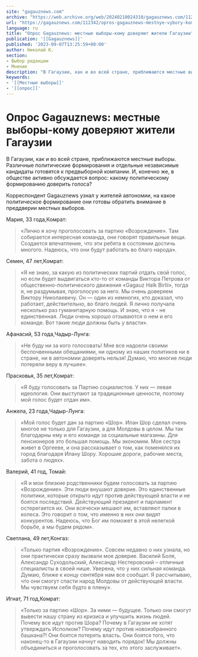 ```yaml
---
site: "gagauznews.com"
archive: "https://web.archive.org/web/20240210024310/gagauznews.com/112342/opros-gagauznews-mestnye-vybory-komu-doveryayut-zhiteli-gagauzii.html"
url: "https://gagauznews.com/112342/opros-gagauznews-mestnye-vybory-komu-doveryayut-zhiteli-gagauzii.html"
language: ru
title: "Опрос Gagauznews: местные выборы-кому доверяют жители Гагаузии"
publication: '[[Gagauznews]]'
published: '2023-09-07T13:25:59+00:00'
author: Николай К.
section:
- Выбор редакции
- Мнение
description: "В Гагаузии, как и во всей стране, приближаются местные выборы. Различные политические формирования и отдельные независимые кандидаты готовятся к предвыборной компании. И, конечно же, в обществе активно обсуждается вопрос: какому политическому формированию доверить голоса? Корреспондент Gagauznews узнал у жителей автономии, на какое политическое формирование они готовы обратить внимание в преддверии местных выборов. Мария, 33 года, Комрат: «Лично я хочу проголосовать за партию «Возрождение». Там собирается интересная команда, они говорят правильные вещи. Создается впечатление, что эти ребята в состоянии достичь многого. Надеюсь, что они будут работать во благо народа». Семен, 47 лет, Комрат: «Я не знаю, за какую из политических партий […]"
keywords:
- '[[Местные выборы]]'
- '[[опрос]]'
---
```


# Опрос Gagauznews: местные выборы-кому доверяют жители Гагаузии

В Гагаузии, как и во всей стране, приближаются местные выборы. Различные политические формирования и отдельные независимые кандидаты готовятся к предвыборной компании. И, конечно же, в обществе активно обсуждается вопрос: какому политическому формированию доверить голоса?

Корреспондент Gagauznews узнал у жителей автономии, на какое политическое формирование они готовы обратить внимание в преддверии местных выборов.

Мария, 33 года,Комрат:

> «Лично я хочу проголосовать за партию «Возрождение». Там собирается интересная команда, они говорят правильные вещи. Создается впечатление, что эти ребята в состоянии достичь многого. Надеюсь, что они будут работать во благо народа».

Семен, 47 лет,Комрат:

> «Я не знаю, за какую из политических партий отдать свой голос, но если будет выдвигаться кто-то от команды Виктора Петрова от общественно-политического движения «Gagauz Halk Birlii», тогда я, не раздумывая, проголосую за него. Мы очень доверяем Виктору Николаевичу. Он — один из немногих, кто доказал, что работает, действительно, во благо людей. Я лично получала несколько раз гуманитарную помощь. И знаю, что я ­- не единственная. Люди очень хорошо отзываются о нем и его команде. Вот такие люди должны быть у власти».

Афанасий, 53 года,Чадыр-Лунга:

> «Не буду ни за кого голосовать! Мне все надоели своими беспочвенными обещаниями, ни одному из наших политиков ни в стране, ни в автономии доверять нельзя! Думаю, что многие люди потеряли веру в лучшее».

Прасковья, 35 лет,Комрат:

> «Я буду голосовать за Партию социалистов. У них — левая идеология. Они выступают за традиционные ценности, поэтому мой голос будет отдан им».

Анжела, 23 года,Чадыр-Лунга:

> «Мой голос будет дан за партию «Шор». Илан Шор сделал очень многое не только для Гагаузии, а для Молдовы в целом. Мы так благодарны ему и его команде за социальные магазины. Для пенсионеров это большая помощь. Мы экономим. Моя сестра живет в Оргееве, и она рассказывает о том, как поменялся их город благодаря Илану Шору. Хорошие дороги, рабочие места, забота о людях».

Валерий, 41 год, Томай:

> «Я и мои близкие родственники будем голосовать за партию «Возрождение». Эти люди внушают доверие. Это единственные политики, которые открыто идут против действующей власти и не боятся последствий. Действующий президент и парламент остерегается их. Они всячески мешают им, вставляют палки в колеса. Это говорит о том, что именно в них они видят конкурентов. Надеюсь, что Бог им поможет в этой нелегкой борьбе, а мы будем рядом».

Светлана, 49 лет,Конгаз:

> «Только партия «Возрождение». Совсем недавно о них узнала, но они практически сразу вызвали мое доверие. Василий Боля, Александр Суходольский, Александр Нестеровский – отличные специалисты в своей нише. Уверена, что у них сильная команда. Думаю, ближе к концу сентября нам все сообщат. Я рассчитываю, что они смогут спасти народ Молдовы от действующей власти. Мы чувствуем себя будто в плену».

Игнат, 71 год,Комрат:

> «Только за партию «Шор». За ними — будущее. Только они смогут вывести нашу страну из кризиса и улучшить жизнь людей. Почему все идут против Шора? Почему в Гагаузии не хотят утверждать Исполком? Почему идут против новоизбранного башкана?! Они боятся потерять власть. Они боятся того, что наконец-то в Гагаузии начнут наводить порядок! Мы должны объединиться и проголосовать за тех, кто этого заслуживает».